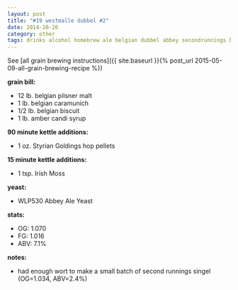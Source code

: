 ```yaml
---
layout: post
title: "#19 westmalle dubbel #2"
date: 2014-10-26
category: other
tags: drinks alcohol homebrew ale belgian dubbel abbey secondrunnings beer
---
```

See  [all grain brewing instructions]({{ site.baseurl }}{% post_url 2015-05-09-all-grain-brewing-recipe %})

**grain bill:**
* 12 lb. belgian pilsner malt
* 1 lb. belgian caramunich
* 1/2 lb. belgian biscuit
* 1 lb. amber candi syrup

**90 minute kettle additions:**
* 1 oz. Styrian Goldings hop pellets

**15 minute kettle additions:**
* 1 tsp. Irish Moss

**yeast:**
* WLP530 Abbey Ale Yeast

**stats:**
* OG: 1.070
* FG: 1.016
* ABV: 7.1% 

**notes:**
* had enough wort to make a small batch of second runnings singel (OG=1.034, ABV=2.4%)
